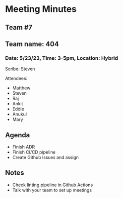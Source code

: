 # Meeting Minutes
## Team #7
## Team name: 404
### Date: 5/23/23, Time: 3-5pm, Location: Hybrid

Scribe: Steven

Attendees:
- Matthew
- Steven
- Raj
- Ankit
- Eddie
- Anukul
- Mary

## Agenda
- Finish ADR
- Finish CI/CD pipeline
- Create Github Issues and assign

## Notes
- Check linting pipeline in Github Actions
- Talk with your team to set up meetings
